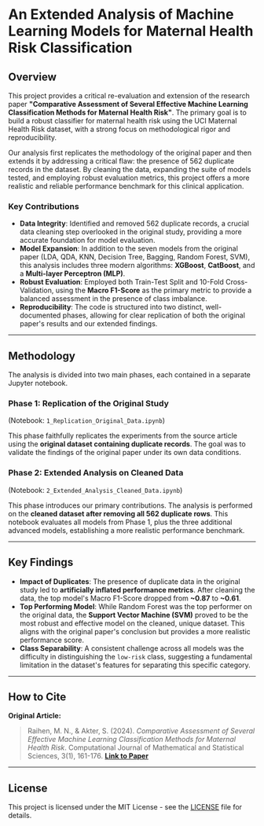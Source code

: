# An Extended Analysis of Machine Learning Models for Maternal Health Risk Classification



## Overview

This project provides a critical re-evaluation and extension of the research paper **"Comparative Assessment of Several Effective Machine Learning Classification Methods for Maternal Health Risk"**. The primary goal is to build a robust classifier for maternal health risk using the UCI Maternal Health Risk dataset, with a strong focus on methodological rigor and reproducibility.

Our analysis first replicates the methodology of the original paper and then extends it by addressing a critical flaw: the presence of 562 duplicate records in the dataset. By cleaning the data, expanding the suite of models tested, and employing robust evaluation metrics, this project offers a more realistic and reliable performance benchmark for this clinical application.

### Key Contributions
- **Data Integrity**: Identified and removed 562 duplicate records, a crucial data cleaning step overlooked in the original study, providing a more accurate foundation for model evaluation.
- **Model Expansion**: In addition to the seven models from the original paper (LDA, QDA, KNN, Decision Tree, Bagging, Random Forest, SVM), this analysis includes three modern algorithms: **XGBoost**, **CatBoost**, and a **Multi-layer Perceptron (MLP)**.
- **Robust Evaluation**: Employed both Train-Test Split and 10-Fold Cross-Validation, using the **Macro F1-Score** as the primary metric to provide a balanced assessment in the presence of class imbalance.
- **Reproducibility**: The code is structured into two distinct, well-documented phases, allowing for clear replication of both the original paper's results and our extended findings.

---

## Methodology

The analysis is divided into two main phases, each contained in a separate Jupyter notebook.

### Phase 1: Replication of the Original Study
(Notebook: `1_Replication_Original_Data.ipynb`)

This phase faithfully replicates the experiments from the source article using the **original dataset containing duplicate records**. The goal was to validate the findings of the original paper under its own data conditions.

### Phase 2: Extended Analysis on Cleaned Data
(Notebook: `2_Extended_Analysis_Cleaned_Data.ipynb`)

This phase introduces our primary contributions. The analysis is performed on the **cleaned dataset after removing all 562 duplicate rows**. This notebook evaluates all models from Phase 1, plus the three additional advanced models, establishing a more realistic performance benchmark.



---

## Key Findings

- **Impact of Duplicates**: The presence of duplicate data in the original study led to **artificially inflated performance metrics**. After cleaning the data, the top model's Macro F1-Score dropped from **~0.87** to **~0.61**.
- **Top Performing Model**: While Random Forest was the top performer on the original data, the **Support Vector Machine (SVM)** proved to be the most robust and effective model on the cleaned, unique dataset. This aligns with the original paper's conclusion but provides a more realistic performance score.
- **Class Separability**: A consistent challenge across all models was the difficulty in distinguishing the `low-risk` class, suggesting a fundamental limitation in the dataset's features for separating this specific category.

---

## How to Cite

<!-- If you use the code or findings from this project in your research, please cite our work. -->

<!-- **Our Paper (Placeholder):**
> M. R. Roohian and S. Shakour, "An Extended Analysis of Machine Learning Models for Maternal Health Risk Classification," *Journal/Conference Name*, vol. X, no. Y, pp. ZZZ-ZZZ, Year. **[Link to be added upon publication]** -->

**Original Article:**
> Raihen, M. N., & Akter, S. (2024). *Comparative Assessment of Several Effective Machine Learning Classification Methods for Maternal Health Risk*. Computational Journal of Mathematical and Statistical Sciences, 3(1), 161-176. [**Link to Paper**](https://cjmss.journals.ekb.eg/article_340561.html)

---

## License 

This project is licensed under the MIT License - see the [LICENSE](LICENSE) file for details.

